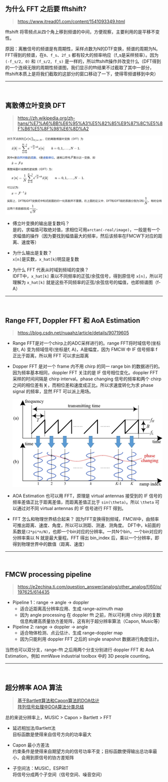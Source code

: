 ## 为什么 FFT 之后要 fftshift?
> https://www.itread01.com/content/1541093349.html

fftshift 将零频点从四个角上移到频谱的中间，方便观察，主要利用的是平移不变性。

原因：离散信号的频谱是有周期性，采样点数为N的DTF变换，频谱的周期为N。FFT得到的频谱，在`0`、`f_s`、`2f_s` 都有较大的频率响应（f_s是采样频率）。因为 `(-f_s/2, 0)` 和 `(f_s/2, f_s)` 是一样的，所以fftshift操作并改变什么（DFT得到的一个连绵无限的周期性频谱图，我们显示的fft结果不过截取了其中一部分，fftshift本质上是将我们截取的这部分的窗口移动了一下，使得零频谱移到中央）

---
<br>

## 离散傅立叶变换 DFT
> https://zh.wikipedia.org/zh-hans/%E7%A6%BB%E6%95%A3%E5%82%85%E9%87%8C%E5%8F%B6%E5%8F%98%E6%8D%A2  
  <p align="center" >
	<img src="./pictures/dft.png" width="800">
  </p>

* 傅立叶变换的输出是复数吗？  
是的，求幅值可取绝对值，求相位可用`arctan(-real/image)`，一般是有一个求幅值的操作（因为要找到幅值最大的频率，然后该频率在FMCW下对应的距离、速度等）

* 为什么输出是复数？  
`x[n]`是实数，`x_hat[k]`明显是复数 
* 为什么 FFT 代表从时域到频域的变换？  
IDFT中，`x_hat[k]` 乘以不同频率的正弦/余弦信号，得到原信号 `x[n]`，所以可理解为 `x_hat[k]` 就是这些不同频率的正弦/余弦信号的幅值，也即频谱图（f-A）

---
<br>

## Range FFT, Doppler FFT 和 AoA Estimation
> https://blog.csdn.net/nuaahz/article/details/90719605 
* Range FFT是对一个chirp上的ADC采样进行的。range FFT将时域信号(坐标是t, A) 变为频域信号(坐标是f, A)，A是幅度，因为 FMCW 中 IF 信号频率 f 正比于距离，所以用 FFT 可以求出距离  
* Dopper FFT 是对一个 frame 内不用 chirp 的同一 range bin 的数据进行的。因为频率基本相同，doppler FFT 关注的是 IF 信号相位变化。doppler FFT 采样的时间间隔是 chirp interval。phase changing 信号的频率和两个 chirp 之间的相位差有关，而相位差和速度成正比。所以求速度转化为求 phase signal 的频率，显然 FFT 可以派上用场。

  <p align="center" >
	<img src="./pictures/dopplerfft.png" width="800">
  </p>

* AOA Estimation 也可以用 FFT，原理是 virtual antennas 接受到的 IF 信号的频率差值正比于距离差值，而距离差值正比于 `sin(\theta)`。所以 `\theta` 可以通过对不同  virtual antennas 的 IF 信号进行 FFT 得到。

* FFT 怎么和物理世界结合起来？
因为FFT变换得到频域，FMCW中，由频率可推出距离、速度、角度，所以可以测距、测速、测角度。
DFT中，k前面的系数是`(2*pi*n/N)`，也即一个bin对应的分辨率。一共N个bin，一个bin对应的分辨率乘以 N 就是最大量程。FFT 得出 bin_index 后，乘以一个分辨率，即得到物理世界中的数值（距离、速度）

---
<br>

## FMCW processing pipeline
> https://e2echina.ti.com/question_answer/analog/other_analog/f/60/p/197625/614435

* Pipeline 1：range -> angle -> doppler
    * 适合近距离高分辨率应用、生成 range-azimuth map
    * 因为 angle processing 在 doppler fft 之前，所以可利用 chirp 间的复数信息构建高质量协方差矩阵，这有利于超分辨率算法（Capon, Music等）
* Pipeline 2: range -> doppler -> angle
    * 适合物体检测、点云估计、生成 range-doppler map
    * 因为只能利用 doppler FFT 之后的 single snapshot 数据进行角度估计。
 
当然也可以双分支，range-fft 之后用两个分支分别进行 doppler FFT 和 AoA Estimation，例如 mmWave industrial toolbox 中的 3D people counting。
   
---
<br>

## 超分辨率 AOA 算法
> [基于Bartlett算法和Capon算法的DOA估计](https://wenku.baidu.com/view/3bde1b58cfc789eb162dc854.html)  
> [阵列信号处理中DOA算法分类总结](https://wenku.baidu.com/view/5d9d869a0912a2161579299b.html)

总的来说分辨率上，MUSIC > Capon > Bartlett > FFT
* 延迟相加法/Bartlett法  
目标函数是使得来自信号方向的功率最大

* Capon 最小方差法  
约束条件是使得来自期望方向的信号功率不变；目标函数使得输出总功率最小，会用到原信号的协方差矩阵

* 子空间法：MUSIC，ESPRIT  
将信号分成两个子空间（信号空间、噪音空间）

